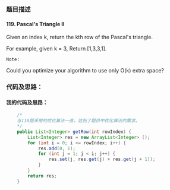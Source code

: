 ### 题目描述

#### 119. Pascal's Triangle II

Given an index k, return the kth row of the Pascal's triangle.

For example, given k = 3,
Return [1,3,3,1].

`Note:`

Could you optimize your algorithm to use only O(k) extra space?

### 代码及思路：

#### 我的代码及思路：

```java
    /*
    与118题采用的优化算法一直，达到了题目中优化算法的需求。
    */
    public List<Integer> getRow(int rowIndex) {
        List<Integer> res = new ArrayList<Integer> ();
        for (int i = 0; i <= rowIndex; i++) {
            res.add(0, 1);
            for (int j = 1; j < i; j++) {
                res.set(j, res.get(j) + res.get(j + 1));
            }
        }
        return res;
    }
```